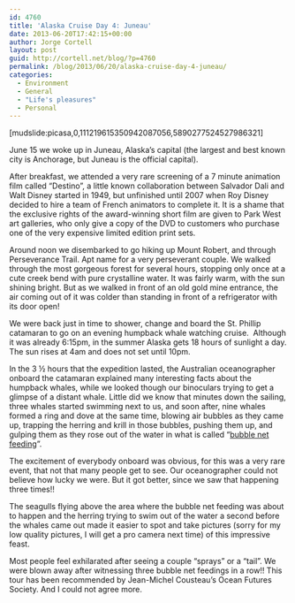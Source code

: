 ```yaml
---
id: 4760
title: 'Alaska Cruise Day 4: Juneau'
date: 2013-06-20T17:42:15+00:00
author: Jorge Cortell
layout: post
guid: http://cortell.net/blog/?p=4760
permalink: /blog/2013/06/20/alaska-cruise-day-4-juneau/
categories:
  - Environment
  - General
  - "Life's pleasures"
  - Personal
---
```

[mudslide:picasa,0,111219615350942087056,5890277524527986321]

June 15 we woke up in Juneau, Alaska’s capital (the largest and best known city is Anchorage, but Juneau is the official capital).

After breakfast, we attended a very rare screening of a 7 minute animation film called “Destino”, a little known collaboration between Salvador Dali and Walt Disney started in 1949, but unfinished until 2007 when Roy Disney decided to hire a team of French animators to complete it. It is a shame that the exclusive rights of the award-winning short film are given to Park West art galleries, who only give a copy of the DVD to customers who purchase one of the very expensive limited edition print sets.

Around noon we disembarked to go hiking up Mount Robert, and through Perseverance Trail. Apt name for a very perseverant couple. We walked through the most gorgeous forest for several hours, stopping only once at a cute creek bend with pure crystalline water. It was fairly warm, with the sun shining bright. But as we walked in front of an old gold mine entrance, the air coming out of it was colder than standing in front of a refrigerator with its door open!

We were back just in time to shower, change and board the St. Phillip catamaran to go on an evening humpback whale watching cruise.  Although it was already 6:15pm, in the summer Alaska gets 18 hours of sunlight a day. The sun rises at 4am and does not set until 10pm. 

In the 3 ½ hours that the expedition lasted, the Australian oceanographer onboard the catamaran explained many interesting facts about the humpback whales, while we looked though our binoculars trying to get a glimpse of a distant whale. Little did we know that minutes down the sailing, three whales started swimming next to us, and soon after, nine whales formed a ring and dove at the same time, blowing air bubbles as they came up, trapping the herring and krill in those bubbles, pushing them up, and gulping them as they rose out of the water in what is called “<a title="http://www.youtube.com/watch?feature=player_embedded&v=e3dcKzdGgcM" href="http://www.youtube.com/watch?feature=player_embedded&v=e3dcKzdGgcM" target="_blank">bubble net feeding</a>”.

The excitement of everybody onboard was obvious, for this was a very rare event, that not that many people get to see. Our oceanographer could not believe how lucky we were. But it got better, since we saw that happening three times!!

The seagulls flying above the area where the bubble net feeding was about to happen and the herring trying to swim out of the water a second before the whales came out made it easier to spot and take pictures (sorry for my low quality pictures, I will get a pro camera next time) of this impressive feast.

Most people feel exhilarated after seeing a couple “sprays” or a “tail”. We were blown away after witnessing three bubble net feedings in a row!! This tour has been recommended by Jean-Michel Cousteau&#8217;s Ocean Futures Society. And I could not agree more.